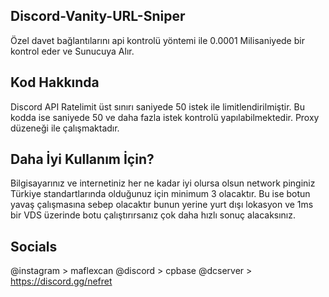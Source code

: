 ## Discord-Vanity-URL-Sniper
Özel davet bağlantılarını api kontrolü yöntemi ile 0.0001 Milisaniyede bir kontrol eder ve Sunucuya Alır.

## Kod Hakkında
Discord API Ratelimit üst sınırı saniyede 50 istek ile limitlendirilmiştir. Bu kodda ise saniyede 50 ve daha fazla istek kontrolü yapılabilmektedir. Proxy düzeneği ile çalışmaktadır.

## Daha İyi Kullanım İçin?
Bilgisayarınız ve internetiniz her ne kadar iyi olursa olsun network pinginiz Türkiye standartlarında olduğunuz için minimum 3 olacaktır. Bu ise botun yavaş çalışmasına sebep olacaktır bunun yerine yurt dışı lokasyon ve 1ms bir VDS üzerinde botu çalıştırırsanız çok daha hızlı sonuç alacaksınız.

## Socials
@instagram > maflexcan
@discord > cpbase
@dcserver > https://discord.gg/nefret
